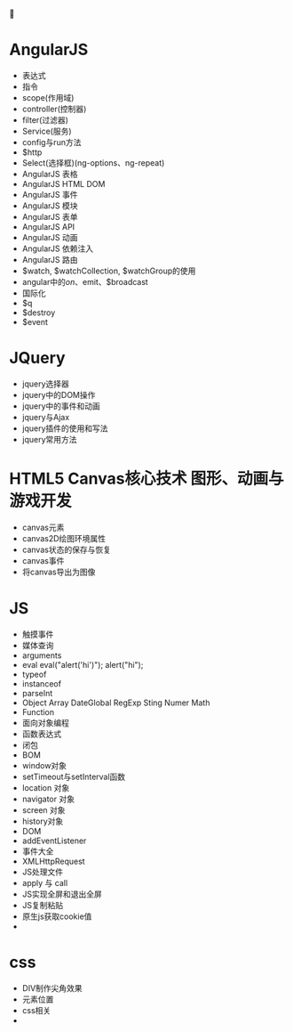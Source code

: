  
# AngularJS
+ 表达式
+ 指令
+ scope(作用域)
+ controller(控制器)
+ filter(过滤器)
+ Service(服务)
+ config与run方法
+ $http
+ Select(选择框)(ng-options、ng-repeat)
+ AngularJS 表格
+ AngularJS HTML DOM
+ AngularJS 事件
+ AngularJS 模块
+ AngularJS 表单
+ AngularJS API
+ AngularJS 动画
+ AngularJS 依赖注入
+ AngularJS 路由
+ $watch, $watchCollection, $watchGroup的使用
+ angular中的$on、$emit、$broadcast
+ 国际化
+ $q
+ $destroy
+ $event

# JQuery
+ jquery选择器
+ jquery中的DOM操作
+ jquery中的事件和动画
+ jquery与Ajax
+ jquery插件的使用和写法
+ jquery常用方法

# HTML5 Canvas核心技术 图形、动画与游戏开发
+ canvas元素
+ canvas2D绘图环境属性
+ canvas状态的保存与恢复
+ canvas事件
+ 将canvas导出为图像


# JS
+ 触摸事件
+ 媒体查询
+ arguments
+ eval
    eval("alert('hi')"); 
    alert("hi"); 
+ typeof
+ instanceof
+ parseInt
+ Object Array DateGlobal  RegExp Sting Numer Math
+ Function
+ 面向对象编程
+ 函数表达式
+ 闭包
+ BOM
+ window对象
+ setTimeout与setInterval函数
+ location 对象
+ navigator 对象
+ screen 对象
+ history对象
+ DOM
+ addEventListener
+ 事件大全
+ XMLHttpRequest
+ JS处理文件
+ apply 与 call
+ JS实现全屏和退出全屏
+ JS复制粘贴
+ 原生js获取cookie值
+ 

# css
+ DIV制作尖角效果
+ 元素位置
+ css相关
+ 



